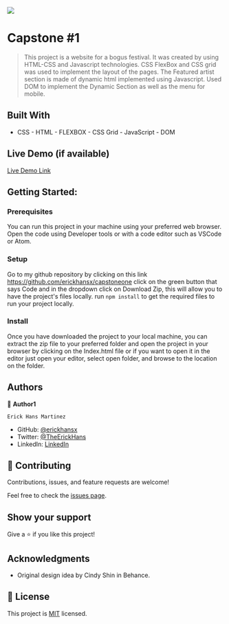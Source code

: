 ![](https://img.shields.io/badge/Microverse-blueviolet)

# Capstone #1

> This project is a website for a bogus festival. It was created by using HTML-CSS and Javascript technologies.
> CSS FlexBox and CSS grid was used to implement the layout of the pages.
> The Featured artist section is made of dynamic html implemented using Javascript.
> Used DOM to implement the Dynamic Section as well as the menu for mobile.

## Built With

- CSS - HTML - FLEXBOX - CSS Grid - JavaScript - DOM

## Live Demo (if available)

[Live Demo Link](https://erickhansx.github.io/capstoneone/)

## Getting Started:

### Prerequisites

You can run this project in your machine using your preferred web browser. Open the code using Developer tools or with a code editor such as VSCode or Atom.

### Setup

Go to my github repository by clicking on this link https://github.com/erickhansx/capstoneone click on the green button that says Code and in the dropdown click on Download Zip, this will allow you to have the project's files locally. run `npm install` to get the required files to run your project locally.

### Install

Once you have downloaded the project to your local machine, you can extract the zip file to your preferred folder and open the project in your browser by clicking on the Index.html file or if you want to open it in the editor just open your editor, select open folder, and browse to the location on the folder.

## Authors

👤 **Author1**

`Erick Hans Martinez`

- GitHub: [@erickhansx](https://github.com/erickhansx)
- Twitter: [@TheErickHans](https://twitter.com/TheErickHans)
- LinkedIn: [LinkedIn](https://www.linkedin.com/in/erick-hans-858382231/)

## 🤝 Contributing

Contributions, issues, and feature requests are welcome!

Feel free to check the [issues page](../../issues/).

## Show your support

Give a ⭐️ if you like this project!

## Acknowledgments

- Original design idea by Cindy Shin in Behance.

## 📝 License

This project is [MIT](./MIT.md) licensed.
